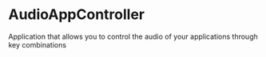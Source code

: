 # AudioAppController
Application that allows you to control the audio of your applications through key combinations
